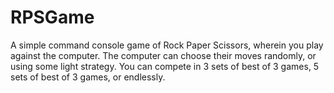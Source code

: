 # RPSGame
 A simple command console game of Rock Paper Scissors, wherein you play against the computer.
 The computer can choose their moves randomly, or using some light strategy.
 You can compete in 3 sets of best of 3 games, 5 sets of best of 3 games, or endlessly.
